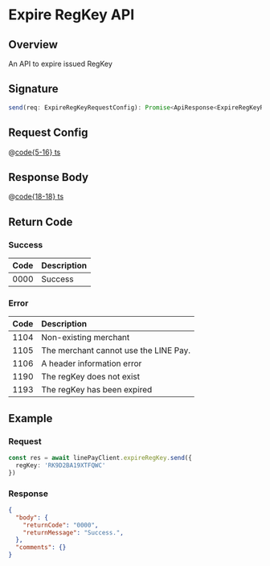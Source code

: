 # Expire RegKey API

## Overview

An API to expire issued RegKey

## Signature

```ts
send(req: ExpireRegKeyRequestConfig): Promise<ApiResponse<ExpireRegKeyResponseBody>>
```

## Request Config

@[code{5-16} ts](@/line-pay-api/expire-regkey.ts)

## Response Body

@[code{18-18} ts](@/line-pay-api/expire-regkey.ts)

## Return Code

### Success

Code | Description
:----:|:------------------------
0000 | Success


### Error

Code | Description
:----:|:------------------------
1104 | Non-existing merchant
1105 | The merchant cannot use the LINE Pay.
1106 | A header information error
1190 | The regKey does not exist
1193 | The regKey has been expired

## Example

### Request
```ts
const res = await linePayClient.expireRegKey.send({
  regKey: 'RK9D2BA19XTFQWC'
})
```

### Response
```json
{
  "body": {
    "returnCode": "0000",
    "returnMessage": "Success.",
  },
  "comments": {}
}
```
